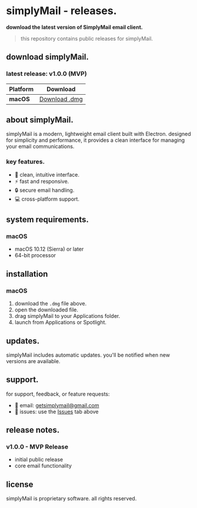 # simplyMail - releases.

**download the latest version of SimplyMail email client.**

> this repository contains public releases for simplyMail.

## download simplyMail.

### latest release: v1.0.0 (MVP)

| Platform | Download |
|----------|----------|
| **macOS** | [Download .dmg](https://github.com/rkchan77/simplymail-releases/releases/download/v1.0.0/SimplyMail-1.0.0.dmg) |


## about simplyMail.

simplyMail is a modern, lightweight email client built with Electron. designed for simplicity and performance, it provides a clean interface for managing your email communications.

### key features.
- 🎨 clean, intuitive interface.
- ⚡ fast and responsive.
- 🔒 secure email handling.
- 💻 cross-platform support.


## system requirements.

### macOS
- macOS 10.12 (Sierra) or later
- 64-bit processor


## installation

### macOS
1. download the `.dmg` file above.
2. open the downloaded file.
3. drag simplyMail to your Applications folder.
4. launch from Applications or Spotlight.

  
## updates.

simplyMail includes automatic updates. you'll be notified when new versions are available.


## support.

for support, feedback, or feature requests:
- 📧 email: getsimplymail@gmail.com
- 🐛 issues: use the [Issues](https://github.com/rkchan77/simplymail-releases/issues) tab above

## release notes.

### v1.0.0 - MVP Release
- initial public release
- core email functionality


## license

simplyMail is proprietary software. all rights reserved.
